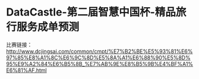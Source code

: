 # DataCastle-第二届智慧中国杯-精品旅行服务成单预测

比赛链接：
http://www.dcjingsai.com/common/cmpt/%E7%B2%BE%E5%93%81%E6%97%85%E8%A1%8C%E6%9C%8D%E5%8A%A1%E6%88%90%E5%8D%95%E9%A2%84%E6%B5%8B_%E7%AB%9E%E8%B5%9B%E4%BF%A1%E6%81%AF.html